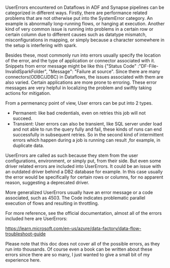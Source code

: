 UserErrors encountered on Dataflows in ADF and Synapse pipelines can be categorized in different ways. Firstly, there are performance related problems that are not otherwise put into the SystemError category. An example is abnormally long-running flows, or hanging at execution. Another kind of very common issue is running into problems in a certain row or certain column due to different causes such as datatype mismatch, misconfigurations in mapping, or simply because a character somewhere in the setup is interfering with spark.


Besides these, most commonly run into errors usually specify the location of the error, and the type of application or connector associated with it. Snippets from error message might be like this {"Status Code" :"DF-File-InvalidSparkFolder", "Message": "Failure at source". Since there are many connectors(ODBC/JDBC) in Dataflows, the issues associated with them are also varied. Certain applications are more prone to erroring. These error messages are very helpful in localizing the problem and swiftly taking actions for mitigation.


From a permenancy point of view, User errors can be put into 2 types. 
- Permanent: like bad credentials, even on retries this job will not succeed. 
- Transient: User errors can also be transient, like SQL server under load and not able to run the query fully and fail, these kinds of runs can end successfully in subsequent retries. So in the second kind of intermittent errors which happen during a job is running can result ,for example, in duplicate data.

UserErrors are called as such because they stem from the user configurations, environment, or simply put, from their side. But even some driver related errors are included into UserErrors. It could be an issue with an outdated driver behind a DB2 database for example. In this case usually the error would be specifically for certain rows or columns, for no apparent reason, suggesting a deprecated driver. 

More generalized UserErrors usually have an error message or a code associated, such as 4503. The Code indicates problematic parallel execution of flows and resulting in throttling.


For more reference, see the official documentation, almost all of the errors included here are UserErrors:

https://learn.microsoft.com/en-us/azure/data-factory/data-flow-troubleshoot-guide

Please note that this doc does not cover all of the possible errors, as they run into thousands. Of course even a book can be written about these errors since there are so many, I just wanted to give a small bit of my experience here.

